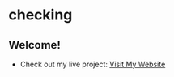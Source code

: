 # checking
## Welcome!
- Check out my live project: [Visit My Website](
https://f20rseen1m01023h.github.io/checking/)
